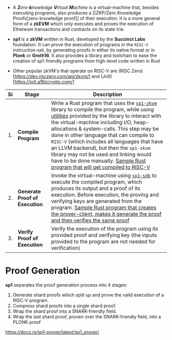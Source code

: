 

- A _**Z**ero-**k**nowledge **V**irtual **M**achine_ is a virtual-machine that, besides executing programs, also produces a [[ZKP/Zero Knowledge Proofs|zero-knowledge proof]] of their execution. It is a more general form of a **zkEVM** which only executes and proves the execution of Ethereum transactions and contracts on its state trie.

- **sp1** is a **zkVM** written in Rust, developed by the **Succinct Labs** foundation. It can prove the execution of programs in the `RISC-V` instruction-set, by generating proofs in either its native format or in **Plonk** or **Groth16**. It also provides a library and toolchain to ease the creation of sp1-friendly programs from high-level code written in Rust
- Other popular zkVM's that operate on RISC-V are (RISC Zero)[https://dev.risczero.com/api/zkvm/] and (Jolt)[https://jolt.a16zcrypto.com/]

| **Si** | **Stage**                       | **Description** |
| ------ | ------------------------------- | --------------- |
| 1.     | **Compile Program**             | Write a Rust program that uses the [`sp1-zkvm`](https://docs.rs/sp1-zkvm/latest/sp1_zkvm/) library to compile the program, while using [utilities](https://docs.rs/sp1-zkvm/latest/sp1_zkvm/#modules) provided by the library to interact with the virtual-machine including I/O, heap-allocations & system-calls. This step may be done in other language that can compile to `RISC-V` (which includes all languages that have an LLVM backend), but then the `sp1-zkvm` library may not be used and linking would have to be done manually. [Sample Rust program that will get compiled to RISC-V](https://github.com/succinctlabs/sp1-project-template/blob/main/program/src/main.rs) |
| 2.     | **Generate Proof of Execution** | Invoke the virtual-machine using [`sp1-sdk`](https://docs.rs/sp1-sdk/latest/sp1_sdk/) to execute the compiled program, which produces its output and a proof of its execution. Before execution, the proving and verifying keys are generated from the program. [Sample Rust program that creates the prover-client, makes it generate the proof and then verifies the same proof](https://github.com/succinctlabs/sp1-project-template/blob/main/script/src/bin/main.rs) |
| 3.     | **Verify Proof of Execution**   | Verify the execution of the program using its provided proof and verifying key (the inputs provided to the program are not needed for verification) |



# Proof Generation
**sp1** separates the proof generation process into 4 stages:

1. Generate shard proofs which split up and prove the valid execution of a RISC-V program.
2. Compress shard proofs into a single shard proof.
3. Wrap the shard proof into a SNARK-friendly field.
4. Wrap the last shard proof, proven over the SNARK-friendly field, into a PLONK proof

<https://docs.rs/sp1-prover/latest/sp1_prover/>
